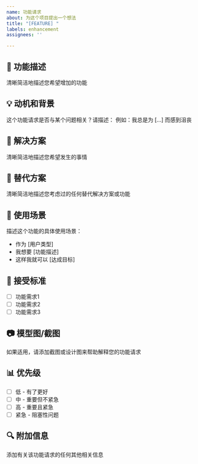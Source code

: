 ```yaml
---
name: 功能请求
about: 为这个项目提出一个想法
title: "[FEATURE] "
labels: enhancement
assignees: ''

---
```


## 🚀 功能描述
清晰简洁地描述您希望增加的功能

## 💡 动机和背景
这个功能请求是否与某个问题相关？请描述：
例如：我总是为 [...] 而感到沮丧

## 💭 解决方案
清晰简洁地描述您希望发生的事情

## 🔄 替代方案
清晰简洁地描述您考虑过的任何替代解决方案或功能

## 📱 使用场景
描述这个功能的具体使用场景：
- 作为 [用户类型]
- 我想要 [功能描述]
- 这样我就可以 [达成目标]

## 🎯 接受标准
- [ ] 功能需求1
- [ ] 功能需求2
- [ ] 功能需求3

## 📷 模型图/截图
如果适用，请添加截图或设计图来帮助解释您的功能请求

## 📊 优先级
- [ ] 低 - 有了更好
- [ ] 中 - 重要但不紧急
- [ ] 高 - 重要且紧急
- [ ] 紧急 - 阻塞性问题

## 🔍 附加信息
添加有关该功能请求的任何其他相关信息